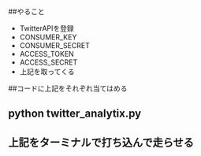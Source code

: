 ##やること
 - TwitterAPIを登録
 - CONSUMER_KEY
 - CONSUMER_SECRET
 - ACCESS_TOKEN
 - ACCESS_SECRET
 - 上記を取ってくる

##コードに上記をそれぞれ当てはめる

## python twitter_analytix.py
## 上記をターミナルで打ち込んで走らせる